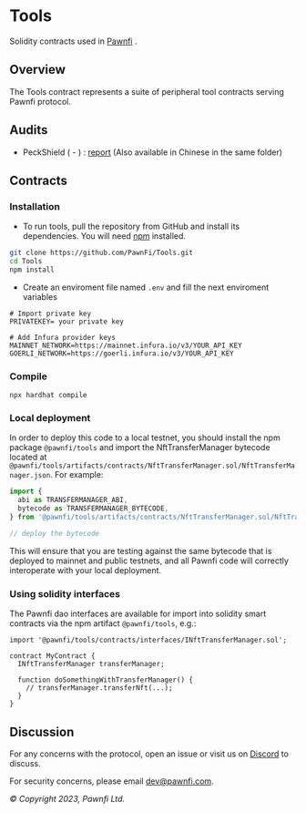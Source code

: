 # Tools

Solidity contracts used in [Pawnfi](https://pawnfi.com/) .

## Overview

The Tools contract represents a suite of peripheral tool contracts serving Pawnfi protocol.

## Audits

- PeckShield ( - ) : [report](./audits/audits.pdf) (Also available in Chinese in the same folder)

## Contracts

### Installation

- To run tools, pull the repository from GitHub and install its dependencies. You will need [npm](https://docs.npmjs.com/cli/install) installed.

```bash
git clone https://github.com/PawnFi/Tools.git
cd Tools
npm install 
```
- Create an enviroment file named `.env` and fill the next enviroment variables

```
# Import private key
PRIVATEKEY= your private key 

# Add Infura provider keys
MAINNET_NETWORK=https://mainnet.infura.io/v3/YOUR_API_KEY
GOERLI_NETWORK=https://goerli.infura.io/v3/YOUR_API_KEY

```

### Compile

```
npx hardhat compile
```



### Local deployment

In order to deploy this code to a local testnet, you should install the npm package `@pawnfi/tools` and import the NftTransferManager bytecode located at `@pawnfi/tools/artifacts/contracts/NftTransferManager.sol/NftTransferManager.json`.
For example:

```typescript
import {
  abi as TRANSFERMANAGER_ABI,
  bytecode as TRANSFERMANAGER_BYTECODE,
} from '@pawnfi/tools/artifacts/contracts/NftTransferManager.sol/NftTransferManager.json'

// deploy the bytecode
```

This will ensure that you are testing against the same bytecode that is deployed to
mainnet and public testnets, and all Pawnfi code will correctly interoperate with
your local deployment.

### Using solidity interfaces

The Pawnfi dao interfaces are available for import into solidity smart contracts
via the npm artifact `@pawnfi/tools`, e.g.:

```solidity
import '@pawnfi/tools/contracts/interfaces/INftTransferManager.sol';

contract MyContract {
  INftTransferManager transferManager;

  function doSomethingWithTransferManager() {
    // transferManager.transferNft(...);
  }
}

```

## Discussion

For any concerns with the protocol, open an issue or visit us on [Discord](https://discord.com/invite/pawnfi) to discuss.

For security concerns, please email [dev@pawnfi.com](mailto:dev@pawnfi.com).

_© Copyright 2023, Pawnfi Ltd._

